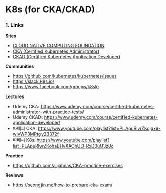 # K8s (for CKA/CKAD)


### 1. Links
**Sites**
- <a href="https://www.cncf.io/" target="_blank">CLOUD NATIVE COMPUTING FOUNDATION</a>
- <a href="https://training.linuxfoundation.org/certification/certified-kubernetes-administrator-cka/" target="_blank">CKA (Certified Kubernetes Administrator)</a>
- <a href="https://training.linuxfoundation.org/certification/certified-kubernetes-application-developer-ckad/" target="_blank">CKAD (Certified Kubernetes Application Developer)</a>

**Communities** 
- https://github.com/kubernetes/kubernetes/issues
- https://slack.k8s.io/
- https://www.facebook.com/groups/k8skr

**Lectures**
- Udemy CKA: https://www.udemy.com/course/certified-kubernetes-administrator-with-practice-tests/ 
- Udemy CKAD: https://www.udemy.com/course/certified-kubernetes-application-developer/
- 따배씨 CKA: https://www.youtube.com/playlist?list=PLApuRlvrZKojqx9-wIvWP3MPtgy2B372f
- 따배씨 K8s: https://www.youtube.com/playlist?list=PLApuRlvrZKohaBHvXAOhUD-RxD0uQ3z0c

**Practice**
- https://github.com/alijahnas/CKA-practice-exercises

**Reviews**
- https://seongjin.me/how-to-prepare-cka-exam/

